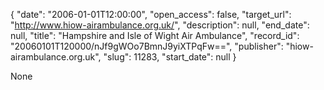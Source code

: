 {
  "date": "2006-01-01T12:00:00", 
  "open_access": false, 
  "target_url": "http://www.hiow-airambulance.org.uk/", 
  "description": null, 
  "end_date": null, 
  "title": "Hampshire and Isle of Wight Air Ambulance", 
  "record_id": "20060101T120000/nJf9gWOo7BmnJ9yiXTPqFw==", 
  "publisher": "hiow-airambulance.org.uk", 
  "slug": 11283, 
  "start_date": null
}

None